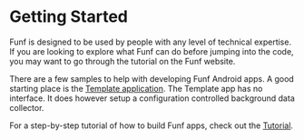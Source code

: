 # Getting Started #

Funf is designed to be used by people with any level of technical expertise.  If you are looking to explore what Funf can do before jumping into the code, you may want to go through the tutorial on the Funf website.

There are a few samples to help with developing Funf Android apps.  A good starting place is the [Template application](http://code.google.com/p/funf-open-sensing-framework/source/browse/?repo=samples#git%2Ftemplate).  The Template app has no interface.  It does however setup a configuration controlled background data collector.

For a step-by-step tutorial of how to build Funf apps, check out the [Tutorial](WifiScannerTutorial.md).